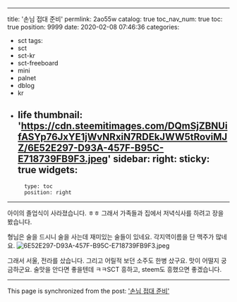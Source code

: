 
---
title: '손님 접대 준비'
permlink: 2ao55w
catalog: true
toc_nav_num: true
toc: true
position: 9999
date: 2020-02-08 07:46:36
categories:
- sct
tags:
- sct
- sct-kr
- sct-freeboard
- mini
- palnet
- dblog
- kr
- life
thumbnail: 'https://cdn.steemitimages.com/DQmSjZBNUifASYp76JxYE1jWvNRxiN7RDEkJWW5tRoviMJZ/6E52E297-D93A-457F-B95C-E718739FB9F3.jpeg'
sidebar:
    right:
        sticky: true
widgets:
    -
        type: toc
        position: right
---


아이의 졸업식이 사라졌습니다.  ㅎㅎ
그래서 가족들과 집에서 저녁식사를 하려고 장을 봤습니다. 

형님은 술을 드시니 술을 사는데 재미있는 술들이 있네요. 각지역이름을 단 맥주가 많네요. 
![6E52E297-D93A-457F-B95C-E718739FB9F3.jpeg](https://cdn.steemitimages.com/DQmSjZBNUifASYp76JxYE1jWvNRxiN7RDEkJWW5tRoviMJZ/6E52E297-D93A-457F-B95C-E718739FB9F3.jpeg)

그래서 서울, 전라를 샀습니다. 그리고 어릴적 보던 소주도 한병 샀구요.  맛이 어떨지 궁금하군요. 술맛을 안다면 좋을텐데 ㅋㅋSCT 흥하고, steem도 흥했으면 좋겠습니다.

- - -

This page is synchronized from the post: ['손님 접대 준비'](https://steemit.com/@kingbit/2ao55w)
